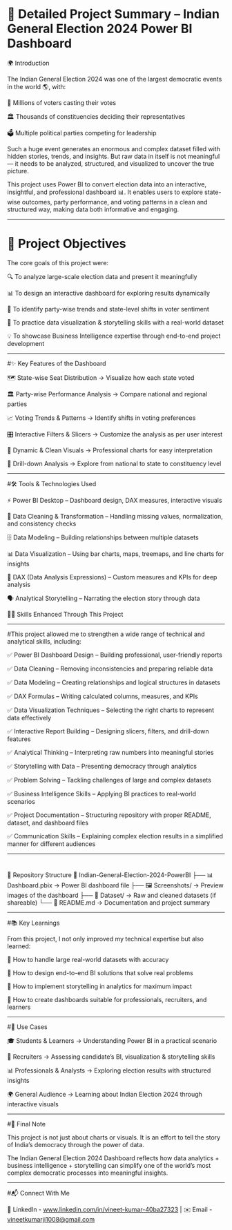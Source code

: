 # 📝 Detailed Project Summary – Indian General Election 2024 Power BI Dashboard

🌍 Introduction

The Indian General Election 2024 was one of the largest democratic events in the world 🌎, with:

👥 Millions of voters casting their votes

🏛️ Thousands of constituencies deciding their representatives

🗳️ Multiple political parties competing for leadership

Such a huge event generates an enormous and complex dataset filled with hidden stories, trends, and insights. But raw data in itself is not meaningful — it needs to be analyzed, structured, and visualized to uncover the true picture.

This project uses Power BI to convert election data into an interactive, insightful, and professional dashboard 📊. It enables users to explore state-wise outcomes, party performance, and voting patterns in a clean and structured way, making data both informative and engaging.

  ------------------
  
# 🎯 Project Objectives

The core goals of this project were:

🔍 To analyze large-scale election data and present it meaningfully

📊 To design an interactive dashboard for exploring results dynamically

🧭 To identify party-wise trends and state-level shifts in voter sentiment

🎨 To practice data visualization & storytelling skills with a real-world dataset

💡 To showcase Business Intelligence expertise through end-to-end project development

  -------------------------------------
  
#✨ Key Features of the Dashboard

🗺️ State-wise Seat Distribution → Visualize how each state voted

🏛️ Party-wise Performance Analysis → Compare national and regional parties

📈 Voting Trends & Patterns → Identify shifts in voting preferences

🎛️ Interactive Filters & Slicers → Customize the analysis as per user interest

🎨 Dynamic & Clean Visuals → Professional charts for easy interpretation

🔎 Drill-down Analysis → Explore from national to state to constituency level

  --------------------------------
  
#🛠️ Tools & Technologies Used

⚡ Power BI Desktop – Dashboard design, DAX measures, interactive visuals

🧹 Data Cleaning & Transformation – Handling missing values, normalization, and consistency checks

🗄️ Data Modeling – Building relationships between multiple datasets

📊 Data Visualization – Using bar charts, maps, treemaps, and line charts for insights

🧮 DAX (Data Analysis Expressions) – Custom measures and KPIs for deep analysis

🗣️ Analytical Storytelling – Narrating the election story through data

🧑‍💻 Skills Enhanced Through This Project

  ------------------------------------------------

#This project allowed me to strengthen a wide range of technical and analytical skills, including:

✅ Power BI Dashboard Design – Building professional, user-friendly reports

✅ Data Cleaning – Removing inconsistencies and preparing reliable data

✅ Data Modeling – Creating relationships and logical structures in datasets

✅ DAX Formulas – Writing calculated columns, measures, and KPIs

✅ Data Visualization Techniques – Selecting the right charts to represent data effectively

✅ Interactive Report Building – Designing slicers, filters, and drill-down features

✅ Analytical Thinking – Interpreting raw numbers into meaningful stories

✅ Storytelling with Data – Presenting democracy through analytics

✅ Problem Solving – Tackling challenges of large and complex datasets

✅ Business Intelligence Skills – Applying BI practices to real-world scenarios

✅ Project Documentation – Structuring repository with proper README, dataset, and dashboard files

✅ Communication Skills – Explaining complex election results in a simplified manner for different audiences

  -----------------------------------------------

#
📂 Repository Structure
📁 Indian-General-Election-2024-PowerBI
 ├── 📊 Dashboard.pbix        → Power BI dashboard file
 ├── 🖼️ Screenshots/          → Preview images of the dashboard
 ├── 📂 Dataset/              → Raw and cleaned datasets (if shareable)
 └── 📄 README.md             → Documentation and project summary

  ---------------------------------------
  
#📚 Key Learnings

From this project, I not only improved my technical expertise but also learned:

📌 How to handle large real-world datasets with accuracy

📌 How to design end-to-end BI solutions that solve real problems

📌 How to implement storytelling in analytics for maximum impact

📌 How to create dashboards suitable for professionals, recruiters, and learners

  -------------------------------------
  
#📌 Use Cases

🎓 Students & Learners → Understanding Power BI in a practical scenario

💼 Recruiters → Assessing candidate’s BI, visualization & storytelling skills

📊 Professionals & Analysts → Exploring election results with structured insights

🌍 General Audience → Learning about Indian Election 2024 through interactive visuals

  ----------------------------
  

#🌟 Final Note

This project is not just about charts or visuals.
It is an effort to tell the story of India’s democracy through the power of data.

The Indian General Election 2024 Dashboard reflects how data analytics + business intelligence + storytelling can simplify one of the world’s most complex democratic processes into meaningful insights.

  ------------------------------
  
#📬 Connect With Me

💼 LinkedIn    -  www.linkedin.com/in/vineet-kumar-40ba27323
 | ✉️ Email    - vineetkumarji1008@gmail.com
